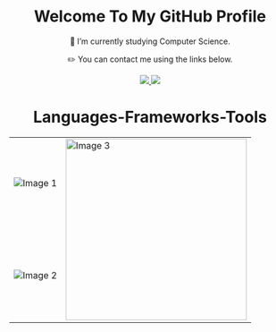 <h1 align="center"> Welcome To My GitHub Profile </h1>
<div align="center">
 
 🏫 I’m currently studying Computer Science.
 
 ✏️ You can contact me using the links below.

 </div>
 <div align="center"> 
  <a href="mailto:radu.cruceat@gmail.com">
    <img src="https://img.shields.io/badge/Gmail-333333?style=for-the-badge&logo=gmail&logoColor=red" />
  </a>
  <a href="https://www.linkedin.com/in/radu-cruceat-6868441a5/" target="_blank">
    <img src="https://img.shields.io/badge/LinkedIn-0077B5?style=for-the-badge&logo=linkedin&logoColor=white" target="_blank" />
  </a>
</div>

<h1 align="center"> Languages-Frameworks-Tools </h1>
<table style="border-collapse: collapse;" align="center">
  <tr>
    <td>
        <img src="https://skillicons.dev/icons?i=c,cs,cpp,java,python,javascript,typescript" alt="Image 1" >
    </td>
    <td rowspan="2">
      <img width="324" src="https://github-readme-stats.vercel.app/api/top-langs/?username=RaduCruceat&langs_count=12&hide_progress=false&layout=compact&theme=codeSTACKr&border_radius=10&size_weight=0.5&count_weight=0.5&exclude_repo=github-readme-stats" alt="Image 3" >
    </td>
  </tr>
  <tr>
    <td>
      <img src="https://skillicons.dev/icons?i=github,mysql,firebase,angular,react,html,css" alt="Image 2" >
    </td>
  </tr>
</table>

